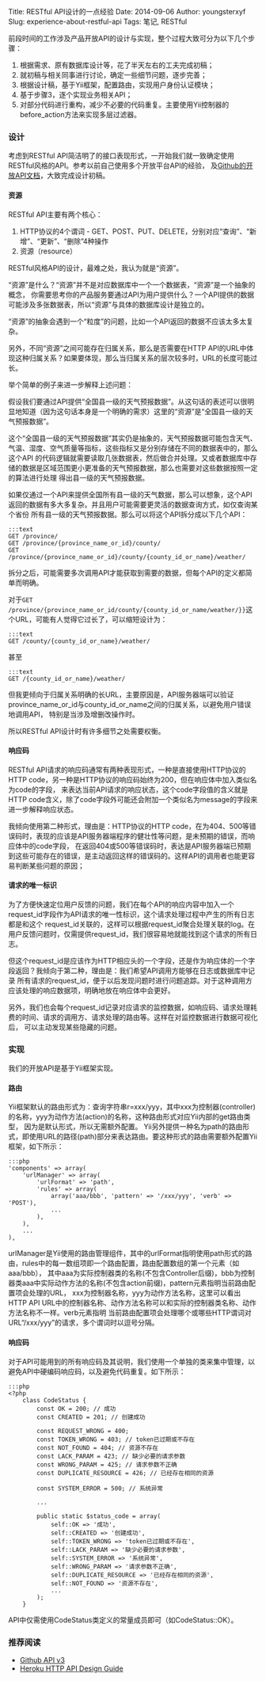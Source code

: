 Title: RESTful API设计的一点经验
Date: 2014-09-06
Author: youngsterxyf
Slug: experience-about-restful-api
Tags: 笔记, RESTful

前段时间的工作涉及产品开放API的设计与实现，整个过程大致可分为以下几个步骤：

1. 根据需求、原有数据库设计等，花了半天左右的工夫完成初稿；
2. 就初稿与相关同事进行讨论，确定一些细节问题，逐步完善；
3. 根据设计稿，基于Yii框架，配置路由，实现用户身份认证模块；
4. 基于步骤3，逐个实现业务相关API；
5. 对部分代码进行重构，减少不必要的代码重复。主要使用Yii控制器的before_action方法来实现多层过滤器。

### 设计

考虑到RESTful API简洁明了的接口表现形式，一开始我们就一致确定使用RESTful风格的API。参考以前自己使用多个开放平台API的经验，
及[Github的开放API文档](https://developer.github.com/v3/)，大致完成设计初稿。

#### 资源

RESTful API主要有两个核心：

1. HTTP协议的4个谓词 - GET、POST、PUT、DELETE，分别对应“查询”、“新增”、“更新”、“删除”4种操作
2. 资源（resource）

RESTful风格API的设计，最难之处，我认为就是“资源”。

“资源”是什么？“资源”并不是对应数据库中一个一个数据表，“资源”是一个抽象的概念，
你需要思考你的产品服务要通过API为用户提供什么？一个API提供的数据可能涉及多张数据表，所以“资源”与具体的数据库设计是独立的。

“资源”的抽象会遇到一个“粒度”的问题，比如一个API返回的数据不应该太多太复杂。

另外，不同“资源”之间可能存在归属关系，那么是否需要在HTTP API的URL中体现这种归属关系？如果要体现，那么当归属关系的层次较多时，URL的长度可能过长。

举个简单的例子来进一步解释上述问题：

假设我们要通过API提供“全国县一级的天气预报数据”。从这句话的表述可以很明显地知道（因为这句话本身是一个明确的需求）这里的“资源”是“全国县一级的天气预报数据”。

这个“全国县一级的天气预报数据”其实仍是抽象的，天气预报数据可能包含天气、气温、湿度、空气质量等指标，这些指标又是分别存储在不同的数据表中的，那么这个API
的代码逻辑就需要读取几张数据表，然后做合并处理。又或者数据库中存储的数据是区域范围更小更准备的天气预报数据，那么也需要对这些数据按照一定的算法进行处理
得出县一级的天气预报数据。

如果仅通过一个API来提供全国所有县一级的天气数据，那么可以想象，这个API返回的数据有多大多复杂。并且用户可能需要更灵活的数据查询方式，如仅查询某个省份
所有县一级的天气预报数据。那么可以将这个API拆分成以下几个API：

    :::text
    GET /province/
    GET /province/{province_name_or_id}/county/
    GET /province/{province_name_or_id}/county/{county_id_or_name}/weather/

拆分之后，可能需要多次调用API才能获取到需要的数据，但每个API的定义都简单而明确。

对于``GET /province/{province_name_or_id/county/{county_id_or_name/weather/}}``这个URL，可能有人觉得它过长了，可以缩短设计为：

    :::text
    GET /county/{county_id_or_name}/weather/

甚至

    :::text
    GET /{county_id_or_name}/weather/

但我更倾向于归属关系明确的长URL，主要原因是，API服务器端可以验证province_name_or_id与county_id_or_name之间的归属关系，以避免用户错误地调用API，
特别是当涉及增删改操作时。

所以RESTful API设计时有许多细节之处需要权衡。

#### 响应码

RESTful API请求的响应码通常有两种表现形式，一种是直接使用HTTP协议的HTTP code，另一种是HTTP协议的响应码始终为200，但在响应体中加入类似名为code的字段，
来表达当前API请求的响应状态，这个code字段值的含义就是HTTP code含义，除了code字段外可能还会附加一个类似名为message的字段来进一步解释响应状态。

我倾向使用第二种形式，理由是：HTTP协议的HTTP code，在为404、500等错误码时，表现的应该是API服务器端程序的健壮性等问题，是未预期的错误，而响应体中的code字段，
在返回404或500等错误码时，表达是API服务器端已预期到这些可能存在的错误，是主动返回这样的错误码的。这样API的调用者也能更容易判断某些问题的原因；

#### 请求的唯一标识

为了方便快速定位用户反馈的问题，我们在每个API的响应内容中加入一个request_id字段作为API请求的唯一性标识，这个请求处理过程中产生的所有日志都是和这个
request_id关联的，这样可以根据request_id聚合处理关联的log。在用户反馈问题时，仅需提供request_id，我们很容易地就能找到这个请求的所有日志。

但这个request_id是应该作为HTTP相应头的一个字段，还是作为响应体的一个字段返回？我倾向于第二种，理由是：我们希望API调用方能够在日志或数据库中记录
所有请求的request_id，便于以后发现问题时进行问题追踪。对于这种调用方应该处理的响应数据项，明确地放在响应体中会更好。

另外，我们也会每个request_id记录对应请求的监控数据，如响应码、请求处理耗费的时间、请求的调用方、请求处理的路由等。这样在对监控数据进行数据可视化后，
可以主动发现某些隐藏的问题。

### 实现

我们的开放API是基于Yii框架实现。

#### 路由

Yii框架默认的路由形式为：查询字符串r=xxx/yyy，其中xxx为控制器(controller)的名称，yyy为动作方法(action)的名称，这种路由形式对应Yii内部的get路由类型，
因为是默认形式，所以无需额外配置。
Yii另外提供一种名为path的路由形式，即使用URL的路径(path)部分来表达路由。要这种形式的路由需要额外配置Yii框架，如下所示：

    :::php
    'components' => array(
        'urlManager' => array(
            'urlFormat' => 'path',
            'rules' => array(
                array('aaa/bbb', 'pattern' => '/xxx/yyy', 'verb' => 'POST'),
                ...
            ),
        ),
        ...
    ),

urlManager是Yii使用的路由管理组件，其中的urlFormat指明使用path形式的路由，rules中的每一数组项即一个路由配置，路由配置数组的第一个元素（如aaa/bbb），
其中aaa为实际控制器类的名称(不包含Controller后缀)，bbb为控制器类aaa中实际动作方法的名称(不包含action前缀)，pattern元素指明当前路由配置项会处理的URL，
xxx为控制器名称，yyy为动作方法名称，这里可以看出HTTP API URL中的控制器名称、动作方法名称可以和实际的控制器类名称、动作方法名称不一样。verb元素指明
当前路由配置项会处理哪个或哪些HTTP谓词对URL“/xxx/yyy”的请求，多个谓词时以逗号分隔。

#### 响应码

对于API可能用到的所有响应码及其说明，我们使用一个单独的类来集中管理，以避免API中硬编码响应码，以及避免代码重复。如下所示：

    :::php
    <?php
        class CodeStatus {
            const OK = 200; // 成功
            const CREATED = 201; // 创建成功

            const REQUEST_WRONG = 400;
            const TOKEN_WRONG = 403; // token已过期或不存在
            const NOT_FOUND = 404; // 资源不存在
            const LACK_PARAM = 423; // 缺少必要的请求参数
            const WRONG_PARAM = 425; // 请求参数不正确
            const DUPLICATE_RESOURCE = 426; // 已经存在相同的资源

            const SYSTEM_ERROR = 500; // 系统异常

            ...

            public static $status_code = array(
                self::OK => '成功',
                self::CREATED => '创建成功',
                self::TOKEN_WRONG => 'token已过期或不存在',
                self::LACK_PARAM => '缺少必要的请求参数',
                self::SYSTEM_ERROR => '系统异常',
                self::WRONG_PARAM => '请求参数不正确',
                self::DUPLICATE_RESOURCE => '已经存在相同的资源',
                self::NOT_FOUND => '资源不存在',
                ...
            );
        }

API中仅需使用CodeStatus类定义的常量成员即可（如CodeStatus::OK）。


### 推荐阅读

- [Github API v3](https://developer.github.com/v3/)
- [Heroku HTTP API Design Guide](https://github.com/interagent/http-api-design)
